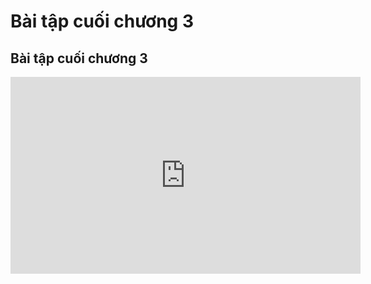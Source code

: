 # Bài tập cuối chương 3
## Bài tập cuối chương 3
<iframe width="560" height="315" src="https://www.youtube.com/embed/GyTboVdNZxA?si=G5m8GvWWc01nk8Mw" title="YouTube video player" frameborder="0" allow="accelerometer; autoplay; clipboard-write; encrypted-media; gyroscope; picture-in-picture; web-share" referrerpolicy="strict-origin-when-cross-origin" allowfullscreen></iframe>


